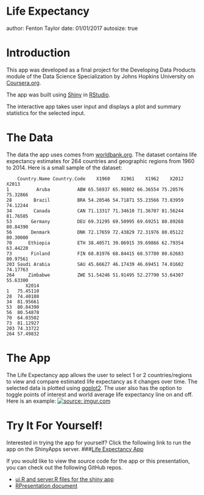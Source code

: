 Life Expectancy 
========================================================
author: Fenton Taylor
date: 01/01/2017
autosize: true

Introduction
========================================================
This app was developed as a final project for the Developing Data Products module of
the Data Science Specialization by Johns Hopkins University on
[Coursera.org](https://www.coursera.org).

The app was built using [Shiny](https://shiny.rstudio.com/) in [RStudio](https://www.rstudio.com/).

The interactive app takes user input and displays a plot and summary statistics for the selected input.

The Data
========================================================
The data the app uses comes from [worldbank.org](http://data.worldbank.org/indicator/SP.DYN.LE00.IN). The dataset
contains life expectancy estimates for 264 countries and geographic regions from 1960 
to 2014. Here is a small sample of the dataset:


```
    Country.Name Country.Code    X1960    X1961    X1962    X2012    X2013
1          Aruba          ABW 65.56937 65.98802 66.36554 75.20576 75.32866
28        Brazil          BRA 54.20546 54.71871 55.23566 73.83959 74.12244
34        Canada          CAN 71.13317 71.34610 71.36707 81.56244 81.76505
53       Germany          DEU 69.31295 69.50995 69.69251 80.89268 80.84390
56       Denmark          DNK 72.17659 72.43829 72.31976 80.05122 80.30000
70      Ethiopia          ETH 38.40571 39.06915 39.69866 62.79354 63.44220
73       Finland          FIN 68.81976 68.84415 68.57780 80.62683 80.97561
203 Saudi Arabia          SAU 45.66627 46.17439 46.69451 74.01602 74.17763
264     Zimbabwe          ZWE 51.54246 51.91495 52.27790 53.64307 55.63300
       X2014
1   75.45110
28  74.40188
34  81.95661
53  80.84390
56  80.54878
70  64.03502
73  81.12927
203 74.33722
264 57.49832
```


The App
========================================================
The Life Expectancy app allows the user to select 1 or 2 countries/regions to view and 
compare estimated life expectancy as it changes over time. The selected data is plotted using 
[ggplot2](http://ggplot2.org/). The user also has the option to toggle points of interest and world average life expectancy line on and off. Here is an example:
<a href="http://imgur.com/zoa8xkg"><img src="http://i.imgur.com/zoa8xkg.png" title="source: imgur.com" /></a>

Try It For Yourself!
========================================================
Interested in trying the app for yourself? Click the following link to run the app 
on the ShinyApps server.
###[Life Expectancy App](https://fentontaylor.shinyapps.io/finalproject/)

If you would like to view the source code for the app or this presentation, you can check out the following GitHub repos.
- [ui.R and server.R files for the shiny app](https://github.com/fentontaylor/DevelopingDataProducts/tree/gh-pages/FinalProject)
- [RPresentation document]()
